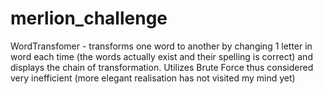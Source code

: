 # merlion_challenge
WordTransfomer - transforms one word to another by changing 1 letter in word each time (the words actually exist and their spelling is correct) and displays the chain of transformation.
Utilizes Brute Force thus considered very inefficient (more elegant realisation has not visited my mind yet)

